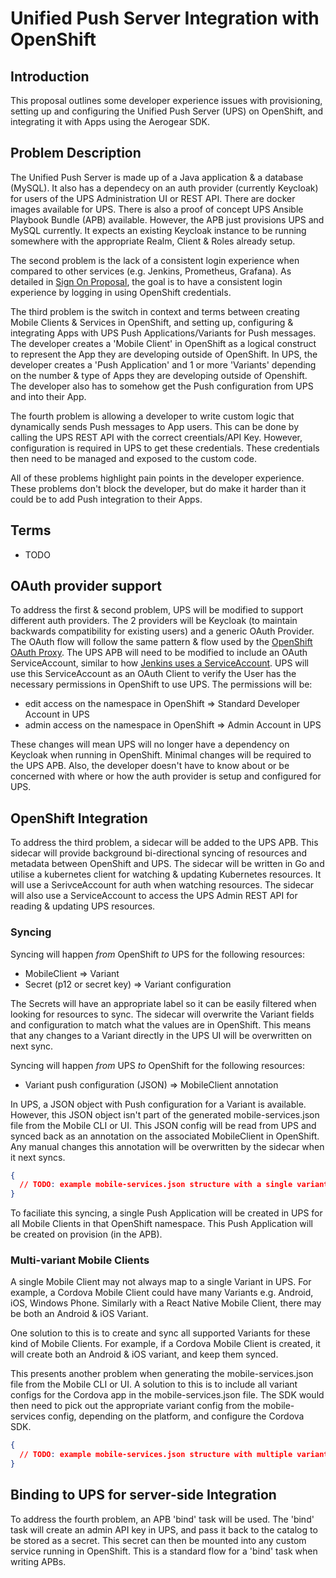# Unified Push Server Integration with OpenShift 

## Introduction

This proposal outlines some developer experience issues with provisioning, setting up and configuring the Unified Push Server (UPS) on OpenShift, and integrating it with Apps using the Aerogear SDK.

## Problem Description

The Unified Push Server is made up of a Java application & a database (MySQL).
It also has a dependecy on an auth provider (currently Keycloak) for users of the UPS Administration UI or REST API.
There are docker images available for UPS.
There is also a proof of concept UPS Ansible Playbook Bundle (APB) available.
However, the APB just provisions UPS and MySQL currently.
It expects an existing Keycloak instance to be running somewhere with the appropriate Realm, Client & Roles already setup.

The second problem is the lack of a consistent login experience when compared to other services (e.g. Jenkins, Prometheus, Grafana).
As detailed in [Sign On Proposal](../auth/developer-single-sign-on-across-mobile-services.md), the goal is to have a consistent login experience by logging in using OpenShift credentials.

The third problem is the switch in context and terms between creating Mobile Clients & Services in OpenShift, and setting up, configuring & integrating Apps with UPS Push Applications/Variants for Push messages.
The developer creates a 'Mobile Client' in OpenShift as a logical construct to represent the App they are developing outside of OpenShift.
In UPS, the developer creates a 'Push Application' and 1 or more 'Variants' depending on the number & type of Apps they are developing outside of Openshift.
The developer also has to somehow get the Push configuration from UPS and into their App.

The fourth problem is allowing a developer to write custom logic that dynamically sends Push messages to App users.
This can be done by calling the UPS REST API with the correct creentials/API Key.
However, configuration is required in UPS to get these credentials.
These credentials then need to be managed and exposed to the custom code.

All of these problems highlight pain points in the developer experience.
These problems don't block the developer, but do make it harder than it could be to add Push integration to their Apps. 

## Terms

- TODO

## OAuth provider support 

To address the first & second problem, UPS will be modified to support different auth providers.
The 2 providers will be Keycloak (to maintain backwards compatibility for existing users) and a generic OAuth Provider.
The OAuth flow will follow the same pattern & flow used by the [OpenShift OAuth Proxy](https://github.com/openshift/oauth-proxy).
The UPS APB will need to be modified to include an OAuth ServiceAccount, similar to how [Jenkins uses a ServiceAccount](https://github.com/openshift/jenkins-openshift-login-plugin#browser-access).
UPS will use this ServiceAccount as an OAuth Client to verify the User has the necessary permissions in OpenShift to use UPS.
The permissions will be:
* edit access on the namespace in OpenShift => Standard Developer Account in UPS
* admin access on the namespace in OpenShift => Admin Account in UPS

These changes will mean UPS will no longer have a dependency on Keycloak when running in OpenShift.
Minimal changes will be required to the UPS APB.
Also, the developer doesn't have to know about or be concerned with where or how the auth provider is setup and configured for UPS.

## OpenShift Integration

To address the third problem, a sidecar will be added to the UPS APB.
This sidecar will provide background bi-directional syncing of resources and metadata between OpenShift and UPS.
The sidecar will be written in Go and utilise a kubernetes client for watching & updating Kubernetes resources.
It will use a SerivceAccount for auth when watching resources.
The sidecar will also use a ServiceAccount to access the UPS Admin REST API for reading & updating UPS resources.

### Syncing

Syncing will happen *from* OpenShift *to* UPS for the following resources:

* MobileClient => Variant
* Secret (p12 or secret key) => Variant configuration

The Secrets will have an appropriate label so it can be easily filtered when looking for resources to sync.
The sidecar will overwrite the Variant fields and configuration to match what the values are in OpenShift.
This means that any changes to a Variant directly in the UPS UI will be overwritten on next sync.

Syncing will happen *from* UPS *to* OpenShift for the following resources:

* Variant push configuration (JSON) => MobileClient annotation

In UPS, a JSON object with Push configuration for a Variant is available.
However, this JSON object isn't part of the generated mobile-services.json file from the Mobile CLI or UI.
This JSON config will be read from UPS and synced back as an annotation on the associated MobileClient in OpenShift.
Any manual changes this annotation will be overwritten by the sidecar when it next syncs.

```json
{
  // TODO: example mobile-services.json structure with a single variant
}
```

To faciliate this syncing, a single Push Application will be created in UPS for all Mobile Clients in that OpenShift namespace.
This Push Application will be created on provision (in the APB).

### Multi-variant Mobile Clients

A single Mobile Client may not always map to a single Variant in UPS.
For example, a Cordova Mobile Client could have many Variants e.g. Android, iOS, Windows Phone.
Similarly with a React Native Mobile Client, there may be both an Android & iOS Variant.

One solution to this is to create and sync all supported Variants for these kind of Mobile Clients.
For example, if a Cordova Mobile Client is created, it will create both an Android & iOS variant, and keep them synced.

This presents another problem when generating the mobile-services.json file from the Mobile CLI or UI.
A solution to this is to include all variant configs for the Cordova app in the mobile-services.json file.
The SDK would then need to pick out the appropriate variant config from the mobile-services config, depending on the platform, and configure the Cordova SDK.

```json
{
  // TODO: example mobile-services.json structure with multiple variants
}
```

## Binding to UPS for server-side Integration

To address the fourth problem, an APB 'bind' task will be used.
The 'bind' task will create an admin API key in UPS, and pass it back to the catalog to be stored as a secret.
This secret can then be mounted into any custom service running in OpenShift.
This is a standard flow for a 'bind' task when writing APBs.
